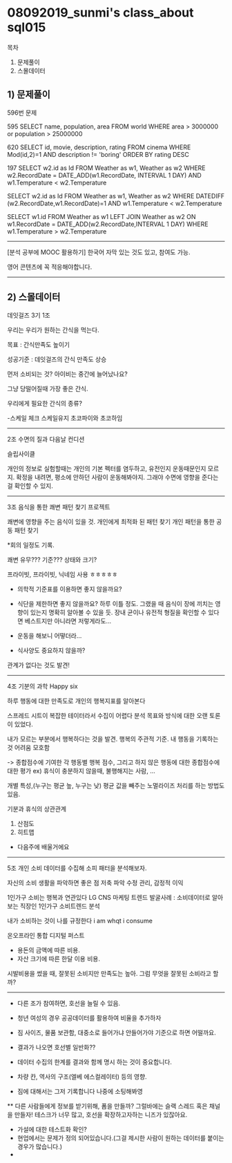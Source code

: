 # 08092019_sunmi's class_about sql015

목차
1) 문제풀이
2) 스몰데이터


## 1) 문제풀이

596번 문제


595
SELECT name, population, area
FROM world
WHERE area > 3000000 or population > 25000000


620
SELECT id, movie, description, rating
FROM cinema
WHERE Mod(id,2)=1
AND description != 'boring'
ORDER BY rating DESC

197
SELECT w2.id as Id
FROM Weather as w1, Weather as w2
WHERE w2.RecordDate = DATE_ADD(w1.RecordDate, INTERVAL 1 DAY) 
AND w1.Temperature < w2.Temperature


SELECT w2.id as Id
FROM Weather as w1, Weather as w2
WHERE DATEDIFF (w2.RecordDate,w1.RecordDate)=1
AND w1.Temperature < w2.Temperature


SELECT w1.id
FROM Weather as w1
LEFT JOIN Weather as w2
ON w1.RecordDate = DATE_ADD(w2.RecordDate,INTERVAL 1 DAY)
WHERE w1.Temperature > w2.Temperature


---
[분석 공부에 MOOC 활용하기]
한국어 자막 있는 것도 있고, 참여도 가능.

영어 콘텐츠에 꼭 적응해야합니다.



---

## 2) 스몰데이터

데잇걸즈 3기 1조

우리는 우리가 원하는 간식을 먹는다.

목표 : 간식만족도 높이기

성공기준 : 데잇걸즈의 간식 만족도 상승

먼저 소비되는 것?
아이비는 중간에 늘어났나요?

그냥 당떨어질때 가장 좋은 간식.

우리에게 필요한 간식의 종류?

-스케일 체크 스케일유지
초코파이와 초코하임

---

2조
수면의 질과 다음날 컨디션

슬립사이클

개인의 정보로 실험할때는
개인의 기본 펙터를 염두하고, 유전인지 운동때문인지 모르지.
확정을 내려면, 평소에 안하던 사람이 운동해봐야지.
그래야 수면에 영향을 준다는 걸 확인할 수 있지.

---

3조
음식을 통한 쾌변 패턴 찾기 프로젝트

쾌변에 영향을 주는 음식이 있을 것.
개인에게 최적화 된 패턴 찾기
개인 패턴을 통한 공동 패턴 찾기

*회의 일정도 기록.

쾌변 유무??? 기준???
상태와 크기? 

프라이빗, 프라이빗,
닉네임 사용 ㅎㅎㅎㅎㅎ

- 의학적 기준표를 이용하면 좋지 않을까요?
- 식단을 제한하면 좋지 않을까요? 하루 이틀 정도. 그랬을 때 음식이 장에 끼치는 영향이 있는지 명확히 알아볼 수 있을 듯.
장내 균이나 유전적 형질을 확인할 수 있다면 베스트지만 아니라면 저렇게라도...

- 운동을 해보니 어떻더라...
- 식사양도 중요하지 않을까?

관계가 없다는 것도 발견!

---

4조
기분의 과학
Happy six

하루 행동에 대한 만족도로 개인의 행복지표를 알아본다

스프레드 시트이 복잡한 테이터라서 수집이 어렵다
분석 목표와 방식에 대한 오랜 토론이 있었다.

내가 모르는 부분에서 행복하다는 것을 발견.
행복의 주관적 기준.
내 행동을 기록하는 것 어려움
모호함


-> 종합점수에 기여한 각 행동별 행복 점수, 그리고 하지 않은 행동에 대한 종합점수에대한 평가 ex) 휴식이 충분하지 않을때, 불행해지는 사람, ...

개별 특성,(누구는 평균 높, 누구는 낮) 평균 값을 빼주는 노멀라이즈 처리를 하는 방법도 있음.

기분과 휴식의 상관관계 
1) 산점도
2) 히트맵 
- 다음주에 배울거에요

---

5조 개인 소비 데이터를 수집해 소피 패터을 분석해보자.

자신의 소비 생활을 파악하면 좋은 점
저축 파악 수정 관리, 감정적 이익

1인가구 소비는 행복과 연관있다
LG CNS 마케팅 트렌드 발굴사례
:  소비데이터로 알아보는 직장인 1인가구 소비트렌드 분석

내가 소비하는 것이 나를 규정한다
i am whqt i consume

온오프라인 통합 디지털 퍼스트

- 용돈의 금액에 따른 비용.
- 자산 크기에 따른 한달 이용 비용.

시발비용을 썼을 때, 잘못된 소비지만 만족도는 높아. 그럼 무엇을 잘못된 소비라고 할까?


---

- 다른 조가 참여하면, 호선을 늘릴 수 있음.
- 청년 여성의 경우 공공데이터를 활용하여 비율을 추가하자
- 짐 사이즈, 물품 보관함, 대중소로 들어가냐 안들어가야 기준으로 하면 어떨까요.
- 결과가 나오면 호선별 일반화?? 

- 데이터 수집의 한계를 결과와 함께 명시 하는 것이 중요합니다. 
- 차량 칸, 역사의 구조(엘베 에스컬레이터) 등의 영향.  
- 짐에 대해서는 그저 기록합니다 나중에 소팅해봐영

** 다른 사람들에게 정보를 받기위해, 폼을 만들까?
그럴바에는 슬랙 스레드 혹은 채널을 만들자!
테스크가 너무 많고, 호선을 확장하고자하는 니즈가 있잖아요.

- 가설에 대한 테스트화 확인?
- 현업에서는 문제가 정의 되어있습니다.(그걸 제시한 사람이 원하는 데이터를 붙이는 경우가 많습니다.)
- 
